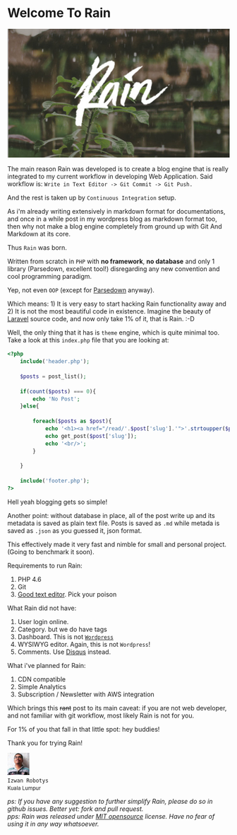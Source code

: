 Welcome To Rain
===

![Photo by Mike Kotsch on Unsplash](/media/welcome-rain.jpg)

The main reason Rain was developed is to create a blog engine that is really integrated to my current workflow in developing Web Application. Said workflow is: `Write in Text Editor -> Git Commit -> Git Push.`

And the rest is taken up by `Continuous Integration` setup.

As i'm already writing extensively in markdown format for documentations, and once in a while post in my wordpress blog as markdown format too, then why not make a blog engine completely from ground up with Git And Markdown at its core.

Thus `Rain` was born.

Written from scratch in `PHP` with **no framework**, **no database** and only 1 library (Parsedown, excellent tool!) disregarding any new convention and cool programming paradigm.

Yep, not even `OOP` (except for <a href="http://parsedown.org">Parsedown</a> anyway).

Which means: 1) It is very easy to start hacking Rain functionality away and 2) It is not the most beautiful code in existence. Imagine the beauty of <a href="http://laravel.com">Laravel</a> source code, and now only take 1% of it, that is Rain. :-D

Well, the only thing that it has is `theme` engine, which is quite minimal too. Take a look at this `index.php` file that you are looking at:

```php
<?php 
	include('header.php');
 				
	$posts = post_list();

	if(count($posts) === 0){
		echo 'No Post';
	}else{
		
		foreach($posts as $post){
			echo '<h1><a href="/read/'.$post['slug'].'">'.strtoupper($post['title']).'</a></h1>';
			echo get_post($post['slug']);
			echo '<br/>';
		}

	}

	include('footer.php');
?>
```

Hell yeah blogging gets so simple!

Another point: without database in place, all of the post write up and its metadata is saved as plain text file. Posts is saved as `.md` while metada is saved as `.json` as you guessed it, json format.

This effectively made it very fast and nimble for small and personal project. (Going to benchmark it soon).

Requirements to run Rain:
1. PHP 4.6
2. Git
3. <a href="http://www.sublimetext.com">Good text editor</a>. Pick your poison

What Rain did not have:
1. User login online.
2. Category. but we do have tags
3. Dashboard. This is not <a href="http://wordpress.org">`Wordpress`</a>
4. WYSIWYG editor. Again, this is not `Wordpress`!
5. Comments. Use <a href="http://disqus.com">Disqus</a> instead.

What i've planned for Rain:
1. CDN compatible
2. Simple Analytics
3. Subscription / Newsletter with AWS integration

Which brings this <strike>rant</strike> post to its main caveat: if you are not web developer, and not familiar with git workflow, most likely Rain is not for you.

For 1% of you that fall in that little spot: hey buddies!

Thank you for trying Rain!

![Izwan Robotys Cute Face](/media/avatar.jpg)<br/>`Izwan Robotys`<br/><small>Kuala Lumpur</small>

*ps: If you have any suggestion to further simplify Rain, please do so in github issues. Better yet: fork and pull request. <br> pps: Rain was released under <a href="https://en.wikipedia.org/wiki/MIT_License">MIT opensource</a> license. Have no fear of using it in any way whatsoever.*



